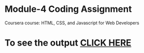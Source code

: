 # Module-4 Coding Assignment
Coursera course: HTML, CSS, and Javascript for Web Developers

# To see the output [CLICK HERE](https://suryansh162.github.io/Coursera-HTML-CSS-and-JavaScript-for-Web-Developer/MODULE-4-Solution/?username=suryansh162&repo=Coursera-HTML-CSS-and-JavaScript-for-Web-Developer)
